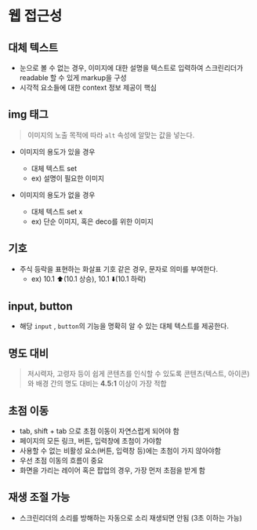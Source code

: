 # 웹 접근성 

## 대체 텍스트 

- 눈으로 볼 수 없는 경우, 이미지에 대한 설명을 텍스트로 입력하여 스크린리더가 readable 할 수 있게 markup을 구성
- 시각적 요소들에 대한 context 정보 제공이 핵심 


## img 태그
> 이미지의 노출 목적에 따라 `alt` 속성에 알맞는 값을 넣는다.

- 이미지의 용도가 있을 경우
  - 대체 텍스트 set 
  - ex) 설명이 필요한 이미지

- 이미지의 용도가 없을 경우
  - 대체 텍스트 set x
  - ex) 단순 이미지, 혹은 deco를 위한 이미지


## 기호
- 주식 등락을 표현하는 화살표 기호 같은 경우, 문자로 의미를 부여한다.
  - ex) 10.1 ⬆(10.1 상승), 10.1 ⬇️(10.1 하락)

## input, button
- 해당 `input` , `button`의 기능을 명확히 알 수 있는 대체 텍스트를 제공한다.


## 명도 대비 

> 저시력자, 고령자 등이 쉽게 콘텐츠를 인식할 수 있도록 콘텐츠(텍스트, 아이콘)와 배경 간의 명도 대비는 **4.5:1** 이상이 가장 적합


## 초점 이동 

- tab, shift + tab 으로 초점 이동이 자연스럽게 되어야 함
- 페이지의 모든 링크, 버튼, 입력창에 초첨이 가야함 
- 사용할 수 없는 비활성 요소(버튼, 입력창 등)에는 초첨이 가지 않아야함
- 우선 초점 이동의 흐름이 중요 
- 화면을 가리는 레이어 혹은 팝업의 경우, 가장 먼저 초점을 받게 함 

## 재생 조절 가능
- 스크린리더의 소리를 방해하는 자동으로 소리 재생되면 안됨 (3초 이하는 가능)